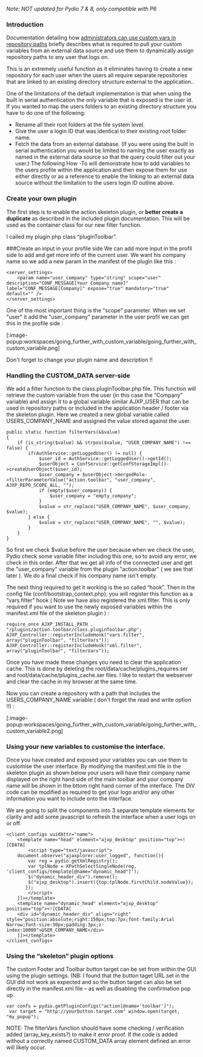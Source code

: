 *Note: NOT updated for Pydio 7 & 8, only compatible with P6*

### Introduction
Documentation detailing how [administrators can use custom vars in repository paths](https://pydio.com/en/docs/kb/workspaces/custom-variables-workspaces) briefly describes what is required to pull your custom variables from an external data source and use them to dynamically assign repository paths to any user that logs on.

This is an extremely useful function as it eliminates having to create a new repository for each user when the users all require separate repositories that are linked to an existing directory structure external to the application..

One of the limitations of the default implementation is that when using the built in serial authentication the only variable that is exposed is the user id. If you wanted to map the users folders to an existing directory structure you have to do one of the following:

+ Rename all their root folders at the file system level.
+ Give the user a login ID that was identical to their existing root folder name.
+ Fetch the data from an external database. (If you were using the built in serial authentication you would be limited to naming the user exactly as named in the external data source so that the query could filter out your user.)
The following How -To will demonstrate how to add variables to the users profile within the application and then expose them for use either directly or as a reference to enable the linking to an external data source without the limitation to the users login ID outline above.

### Create your own plugin
The first step is to enable the action.skeleton plugin, or **better  create a duplicate** as described in the included plugin documentation. This will be used as the container class for our new filter function.

I called my plugin php class “pluginToolbar”.

###Create an input in your profile side
We can add more input in the profil side to add and get more info of the current user. We want his company name so we add a new param in the manifest of the plugin like this :

    <server_settings>
        <param name="user_company" type="string" scope="user" description="CONF_MESSAGE[Your Company name]" label="CONF_MESSAGE[Company]" expose="true" mandatory="true" default="" />
    </server_settings>

One of the most important thing is the "scope" parameter. When we set "user" it add the "user_company" parameter in the user profil we can get this in the profile side :

[:image-popup:workspaces/going_further_with_custom_variable/going_further_with_custom_variable.png]

Don't forget to change your plugin name and description !!
### Handling the CUSTOM_DATA server-side
We add a filter function to the class.pluginToolbar.php file. This function will retrieve the custom variable from the user (in this case the “Company” variable) and assign it to a global variable similar AJXP_USER that can be used in repository paths or included in the application header / footer via the skeleton plugin. Here we created a new global variable called USERS_COMPANY_NAME and assigned the value stored against the user.

    public static function filterVars(&$value)
    {
        if (is_string($value) && strpos($value, "USER_COMPANY_NAME") !== false) {
            if(AuthService::getLoggedUser() != null) {
                $user_id = AuthService::getLoggedUser()->getId();
                $userObject = ConfService::getConfStorageImpl()->createUserObject($user_id);
                $user_company = $userObject->mergedRole->filterParameterValue("action.toolbar", "user_company", AJXP_REPO_SCOPE_ALL, "");
                if (empty($user_company)) {
                    $user_company = "empty_company";
                }
                $value = str_replace("USER_COMPANY_NAME", $user_company, $value);
            } else {
                $value = str_replace("USER_COMPANY_NAME", "", $value);
            }
        }
    }

So first we check $value before the user because when we check the user, Pydio check some variable filter including this one, so to avoid any error, we check in this order. After that we get all info of the connected user and get the "user_company" variable from the plugin "action.toolbar" ( we see that later ). We do a final check if his company name isn't empty.

The next thing required to get it working is the so called “hook”. Then in the config file (conf/bootstrap_context.php), you will register this function as a “vars.filter” hook ( Note we have also registered the xml.filter. This is only required if you want to use the newly exposed variables within the manifest.xml file of the skeleton plugin ) :

    require_once AJXP_INSTALL_PATH . "/plugins/action.toolbar/class.pluginToolbar.php";
    AJXP_Controller::registerIncludeHook("vars.filter", array("pluginToolbar", "filterVars"));
    AJXP_Controller::registerIncludeHook("xml.filter", array("pluginToolbar", "filterVars"));

Once you have made these changes you need to clear the application cache. This is done by deleting the root/data/cache/plugins_requires.ser and root/data/cache/plugins_cache.ser files. I like to restart the webserver and clear the cache in my browser at the same time.

Now you can create a repository with a path that includes the USERS_COMPANY_NAME variable ( don't forget the read and write option !!) :

[:image-popup:workspaces/going_further_with_custom_variable/going_further_with_custom_variable2.png]

### Using your new variables to customise the interface.
Once you have created and exposed your variables you can use them to customise the user interface. By modifying the manifest.xml file in the skeleton plugin as shown below your users will have their company name displayed on the right hand side of the main toolbar and your company name will be shown in the bttom right hand corner of the interface. The DIV code can be modified as required to get your logo and/or any other information you want to include onto the interface.

We are going to split the components into 3 separate template elements for clarity and add some javascript to refresh the interface when a user logs on or off.

    <client_configs uuidAttr="name">
    	<template name="head" element="ajxp_desktop" position="top"><![CDATA[
    		<script type="text/javascript">
    	document.observe("ajaxplorer:user_logged", function(){
	    	var reg = pydio.getXmlRegistry();
	    	var tplNode = XPathSelectSingleNode(reg, 'client_configs/template[@name="dynamic_head"]');
	    	$("dynamic_header_div").remove();
	    	$("ajxp_desktop").insert({top:tplNode.firstChild.nodeValue});
           });
			</script>
		]]></template>
		<template name="dynamic_head" element="ajxp_desktop" position="top"><![CDATA[
		<div id="dynamic_header_div" align="right" style="position:absolute;right:150px;top:7px;font-family:Arial Narrow;font-size:30px;padding:3px;z-index:10000">USER_COMPANY_NAME</div>
		]]></template>
	</client_configs>

### Using the “skeleton” plugin options
The custom Footer and Toolbar button target can be set from within the GUI using the plugin settings. (NB: I found that the button taget URL set in the GUI did not work as expected and so the button target can also be set directly in the manifest.xml file – as well as disabling the confirmation pop up.

 	var confs = pydio.getPluginConfigs("action[@name='toolbar']");
 	 var target = "http://yourbutton.target.com" window.open(target, "my_popup");
 	 
NOTE: The filterVars function should have some checking / verification added (array_key_exists?) to make it error proof. If the code is added without a correctly named CUSTOM_DATA array element defined an error will likely occur.